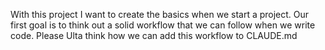 With this project I want to create the basics when we start a project. Our first goal is to think out a solid workflow that we can follow when we write code. Please Ulta think how we can add this workflow to CLAUDE.md 